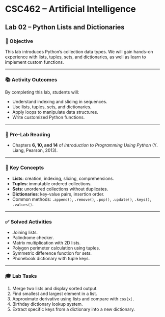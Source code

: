 # CSC462 – Artificial Intelligence
## Lab 02 – Python Lists and Dictionaries

### 🎯 Objective
This lab introduces Python’s collection data types. We will gain hands-on experience with lists, tuples, sets, and dictionaries, as well as learn to implement custom functions.

---

### 📚 Activity Outcomes
By completing this lab, students will:
- Understand indexing and slicing in sequences.  
- Use lists, tuples, sets, and dictionaries.  
- Apply loops to manipulate data structures.  
- Write customized Python functions.  

---

### 📝 Pre-Lab Reading
- Chapters **6, 10, and 14** of *Introduction to Programming Using Python* (Y. Liang, Pearson, 2013).  

---

### 🔑 Key Concepts
- **Lists**: creation, indexing, slicing, comprehensions.  
- **Tuples**: immutable ordered collections.  
- **Sets**: unordered collections without duplicates.  
- **Dictionaries**: key-value pairs, insertion order.  
- Common methods: `.append()`, `.remove()`, `.pop()`, `.update()`, `.keys()`, `.values()`.  

---

### ✅ Solved Activities
- Joining lists.  
- Palindrome checker.  
- Matrix multiplication with 2D lists.  
- Polygon perimeter calculation using tuples.  
- Symmetric difference function for sets.  
- Phonebook dictionary with tuple keys.  

---

### 🎓 Lab Tasks
1. Merge two lists and display sorted output.  
2. Find smallest and largest element in a list.  
3. Approximate derivative using lists and compare with `cos(x)`.  
4. Birthday dictionary lookup system.  
5. Extract specific keys from a dictionary into a new dictionary.  
